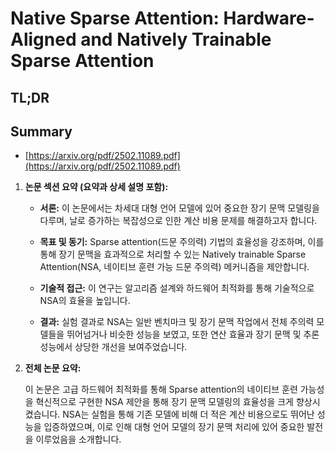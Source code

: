# Native Sparse Attention: Hardware-Aligned and Natively Trainable Sparse Attention
## TL;DR
## Summary
- [https://arxiv.org/pdf/2502.11089.pdf](https://arxiv.org/pdf/2502.11089.pdf)

1. **논문 섹션 요약 (요약과 상세 설명 포함):**

   - **서론:** 이 논문에서는 차세대 대형 언어 모델에 있어 중요한 장기 문맥 모델링을 다루며, 날로 증가하는 복잡성으로 인한 계산 비용 문제를 해결하고자 합니다.
   
   - **목표 및 동기:** Sparse attention(드문 주의력) 기법의 효율성을 강조하며, 이를 통해 장기 문맥을 효과적으로 처리할 수 있는 Natively trainable Sparse Attention(NSA, 네이티브 훈련 가능 드문 주의력) 메커니즘을 제안합니다.

   - **기술적 접근:** 이 연구는 알고리즘 설계와 하드웨어 최적화를 통해 기술적으로 NSA의 효율을 높입니다.

   - **결과:** 실험 결과로 NSA는 일반 벤치마크 및 장기 문맥 작업에서 전체 주의력 모델들을 뛰어넘거나 비슷한 성능을 보였고, 또한 연산 효율과 장기 문맥 및 추론 성능에서 상당한 개선을 보여주었습니다.

2. **전체 논문 요약:**

   이 논문은 고급 하드웨어 최적화를 통해 Sparse attention의 네이티브 훈련 가능성을 혁신적으로 구현한 NSA 제안을 통해 장기 문맥 모델링의 효율성을 크게 향상시켰습니다. NSA는 실험을 통해 기존 모델에 비해 더 적은 계산 비용으로도 뛰어난 성능을 입증하였으며, 이로 인해 대형 언어 모델의 장기 문맥 처리에 있어 중요한 발전을 이루었음을 소개합니다.